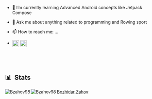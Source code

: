 <!-- ### Hi there 👋
 -->
<!--- 🔭 I’m currently working on my diplom work [GodOfRowingAnalytics](https://github.com/Bzahov98/GodOfRowingAnalytics). -->
- 🌱 I’m currently learning Advanced Android concepts like Jetpack Compose
<!-- - 👯 I’m looking to collaborate on ... -->
<!-- - 🤔 I’m looking for help with ... -->
- 💬 Ask me about anything related to programming and Rowing sport
<!-- - ⚡ Fun fact: Programmer + Rower = combination  -->
- 📫 How to reach me: ...
<!-- - 😄 Pronouns: ... -->
<!-- -->
* [<img align="left" alt="Bzahov98 | DevTo" width="22px" src="https://cdn.jsdelivr.net/npm/simple-icons@3.13.0/icons/dev-dot-to.svg" />][devto]
  [<img align="left" alt="Bzahov98 | LinkedIn" width="22px" src="https://cdn.jsdelivr.net/npm/simple-icons@v3/icons/linkedin.svg" />][linkedin]
<!-- [<img align="left" alt="Aseem Wangoo | BMC" width="22px" src="https://cdn.jsdelivr.net/npm/simple-icons@3.13.0/icons/buymeacoffee.svg" />][bmc] -->
<br>

<!-- ---
 -->
<!-- ![](https://github-readme-stats.vercel.app/api?username=Bzahov98&count_private=true&theme=default&show_icons=true) -->

[devto]: https://dev.to/Bzahov98
<!-- [bmc]: https://www.buymeacoffee.com/aseemwangoo/posts -->
[linkedin]: https://www.linkedin.com/in/Bzahov98/

&nbsp;
&nbsp;

## 📊 &nbsp;Stats
<p><img align="left" src="https://github-readme-stats.vercel.app/api/top-langs?username=Bzahov98&show_icons=true&locale=en&layout=compact" alt="Bzahov98" /></p> 



<p><img align="left" src="https://github-readme-streak-stats.herokuapp.com/?user=Bzahov98&" alt="Bzahov98" /></p>

<div class="badge-base LI-profile-badge" data-locale="en_US" data-size="medium" data-theme="light" data-type="HORIZONTAL" data-vanity="bzahov98" data-version="v1"><a class="badge-base__link LI-simple-link" href="https://bg.linkedin.com/in/bzahov98?trk=profile-badge">Bozhidar Zahov</a></div>
              
&nbsp;
&nbsp;
